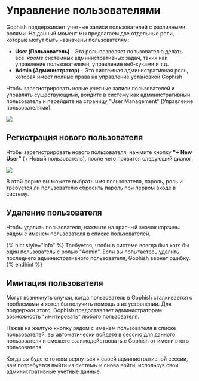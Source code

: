 # Управление пользователями

Gophish поддерживает учетные записи пользователей с различными ролями. На данный момент мы предлагаем две отдельные роли, которые могут быть назначены пользователям:

* **User (Пользователь)** - Эта роль позволяет пользователю делать все, _кроме_ системных административных задач, таких как управление пользователями, управление веб-хуками и т.д.
* **Admin (Администратор)** - Это системная административная роль, которая имеет полные права на управление установкой Gophish

Чтобы зарегистрировать новые учетные записи пользователей и управлять существующими, войдите в систему как административный пользователь и перейдите на страницу "User Management" (Управление пользователями):

![](../.gitbook/assets/screen-shot-2020-06-30-at-7.59.44-pm.png)

## Регистрация нового пользователя

Чтобы зарегистрировать нового пользователя, нажмите кнопку **"+ New User"** (+ Новый пользователь), после чего появится следующий диалог:

![](../.gitbook/assets/screen-shot-2020-06-30-at-8.03.16-pm.png)

В этой форме вы можете выбрать имя пользователя, пароль, роль и требуется ли пользователю сбросить пароль при первом входе в систему.

## Удаление пользователя

Чтобы удалить пользователя, нажмите на красный значок корзины рядом с именем пользователя в списке пользователей.

{% hint style="info" %}
Требуется, чтобы в системе всегда был хотя бы один пользователь с ролью "Admin". Если вы попытаетесь удалить последнего административного пользователя, Gophish вернет ошибку.
{% endhint %}

## Имитация пользователя

Могут возникнуть случаи, когда пользователь в Gophish сталкивается с проблемами и хотел бы получить помощь в их устранении. Для поддержки этого, Gophish предоставляет администраторам возможность "имитировать" любого пользователя.

Нажав на желтую кнопку рядом с именем пользователя в списке пользователей, вы автоматически войдете в сессию для данного пользователя и сможете взаимодействовать с Gophish от имени этого пользователя.

Когда вы будете готовы вернуться к своей административной сессии, вам потребуется выйти из системы и снова войти, используя свои административные учетные данные.

